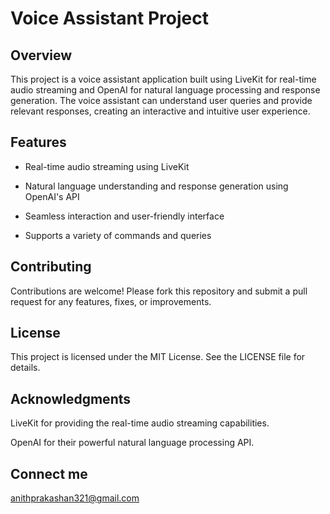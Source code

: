 # Voice Assistant Project
## Overview
This project is a voice assistant application built using LiveKit for real-time audio streaming and OpenAI for natural language processing and response generation. The voice assistant can understand user queries and provide relevant responses, creating an interactive and intuitive user experience.

## Features
* Real-time audio streaming using LiveKit

* Natural language understanding and response generation using OpenAI's API

* Seamless interaction and user-friendly interface

* Supports a variety of commands and queries

## Contributing
Contributions are welcome! Please fork this repository and submit a pull request for any features, fixes, or improvements.

## License
This project is licensed under the MIT License. See the LICENSE file for details.

## Acknowledgments
LiveKit for providing the real-time audio streaming capabilities.

OpenAI for their powerful natural language processing API.

## Connect me 
anithprakashan321@gmail.com
